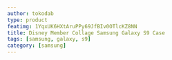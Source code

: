 ```yaml
---
author: tokodab
type: product
featimg: 1YqxUK6HXtAruPPy69JfBIv0OTlcKZ8NN
title: Disney Member Collage Samsung Galaxy S9 Case
tags: [samsung, galaxy, s9]
category: [samsung]
---
```

